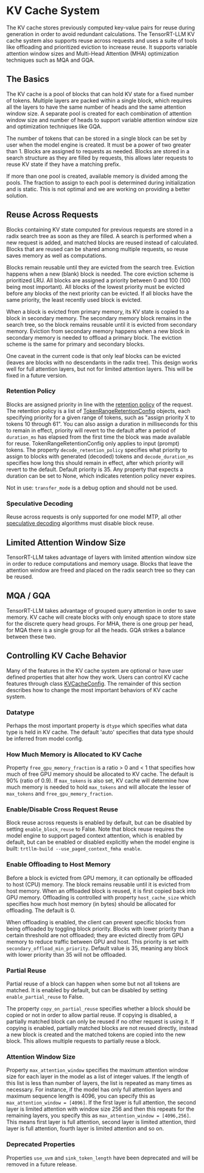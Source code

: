 # KV Cache System

The KV cache stores previously computed key-value pairs for reuse during generation in order to avoid redundant calculations. The TensorRT-LLM KV cache system also supports reuse across requests and uses a suite of tools like offloading and prioritized eviction to increase reuse. It supports variable attention window sizes and Multi-Head Attention (MHA) optimization techniques such as MQA and GQA.

## The Basics

The KV cache is a pool of blocks that can hold KV state for a fixed number of tokens. Multiple layers are packed within a single block, which requires all the layers to have the same number of heads and the same attention window size. A separate pool is created for each combination of attention window size and number of heads to support variable attention window size and optimization techniques like GQA.

The number of tokens that can be stored in a single block can be set by user when the model engine is created. It must be a power of two greater than 1. Blocks are assigned to requests as needed. Blocks are stored in a search structure as they are filled by requests, this allows later requests to reuse KV state if they have a matching prefix.

If more than one pool is created, available memory is divided among the pools. The fraction to assign to each pool is determined during initialization and is static. This is not optimal and we are working on providing a better solution.

## Reuse Across Requests

Blocks containing KV state computed for previous requests are stored in a radix search tree as soon as they are filled. A search is performed when a new request is added, and matched blocks are reused instead of calculated. Blocks that are reused can be shared among multiple requests, so reuse saves memory as well as computations.

Blocks remain reusable until they are evicted from the search tree. Eviction happens when a new (blank) block is needed. The core eviction scheme is prioritized LRU. All blocks are assigned a priority between 0 and 100 (100 being most important). All blocks of the lowest priority must be evicted before any blocks of the next priority can be evicted. If all blocks have the same priority, the least recently used block is evicted.

When a block is evicted from primary memory, its KV state is copied to a block in secondary memory. The secondary memory block remains in the search tree, so the block remains reusable until it is evicted from secondary memory. Eviction from secondary memory happens when a new block in secondary memory is needed to offload a primary block. The eviction scheme is the same for primary and secondary blocks.

One caveat in the current code is that only leaf blocks can be evicted (leaves are blocks with no descendants in the radix tree). This design works well for full attention layers, but not for limited attention layers. This will be fixed in a future version.

### Retention Policy

Blocks are assigned priority in line with the [retention policy](llm-api/reference.html#tensorrt_llm.llmapi.KvCacheRetentionConfig) of the request. The retention policy is a list of [TokenRangeRetentionConfig](llm-api/reference.html#tensorrt_llm.llmapi.KvCacheRetentionConfig.KvCacheRetentionConfig) objects, each specifying priority for a given range of tokens, such as "assign priority X to tokens 10 through 61". You can also assign a duration in milliseconds for this to remain in effect, priority will revert to the default after a period of ```duration_ms``` has elapsed from the first time the block was made available for reuse. TokenRangeRetentionConfig only applies to input (prompt) tokens. The property ```decode_retention_policy``` specifies what priority to assign to blocks with generated (decoded) tokens and ```decode_duration_ms``` specifies how long this should remain in effect, after which priority will revert to the default. Default priority is 35. Any property that expects a duration can be set to None, which indicates retention policy never expires.

Not in use: ```transfer_mode``` is a debug option and should not be used.

### Speculative Decoding

Reuse across requests is only supported for one model MTP, all other [speculative decoding](speculative-decoding.md) algorithms must disable block reuse.

## Limited Attention Window Size

TensorRT-LLM takes advantage of layers with limited attention window size in order to reduce computations and memory usage. Blocks that leave the attention window are freed and placed on the radix search tree so they can be reused.

## MQA / GQA

TensorRT-LLM takes advantage of grouped query attention in order to save memory. KV cache will create blocks with only enough space to store state for the discrete query head groups. For MHA, there is one group per head, for MQA there is a single group for all the heads. GQA strikes a balance between these two.

## Controlling KV Cache Behavior

Many of the features in the KV cache system are optional or have user defined properties that alter how they work. Users can control KV cache features through class [KVCacheConfig](llm-api/reference.html#tensorrt_llm.llmapi.KvCacheConfig). The remainder of this section describes how to change the most important behaviors of KV cache system.

### Datatype

Perhaps the most important property is ```dtype``` which specifies what data type is held in KV cache. The default 'auto' specifies that data type should be inferred from model config.

### How Much Memory is Allocated to KV Cache

Property ```free_gpu_memory_fraction``` is a ratio > 0 and < 1 that specifies how much of free GPU memory should be allocated to KV cache. The default is 90% (ratio of 0.9). If ```max_tokens``` is also set, KV cache will determine how much memory is needed to hold ```max_tokens``` and will allocate the lesser of ```max_tokens``` and ```free_gpu_memory_fraction```.

### Enable/Disable Cross Request Reuse

Block reuse across requests is enabled by default, but can be disabled by setting ```enable_block_reuse``` to False. Note that block reuse requires the model engine to support paged context attention, which is enabled by default, but can be enabled or disabled explicitly when the model engine is built: ```trtllm-build --use_paged_context_fmha enable```.

### Enable Offloading to Host Memory

Before a block is evicted from GPU memory, it can optionally be offloaded to host (CPU) memory. The block remains reusable until it is evicted from host memory. When an offloaded block is reused, it is first copied back into GPU memory. Offloading is controlled with property ```host_cache_size``` which specifies how much host memory (in bytes) should be allocated for offloading. The default is 0.

When offloading is enabled, the client can prevent specific blocks from being offloaded by toggling block priority. Blocks with lower priority than a certain threshold are not offloaded; they are evicted directly from GPU memory to reduce traffic between GPU and host. This priority is set with ```secondary_offload_min_priority```. Default value is 35, meaning any block with lower priority than 35 will not be offloaded.

### Partial Reuse

Partial reuse of a block can happen when some but not all tokens are matched. It is enabled by default, but can be disabled by setting ```enable_partial_reuse``` to False.

The property ```copy_on_partial_reuse``` specifies whether a block should be copied or not in order to allow partial reuse. If copying is disabled, a partially matched block can only be reused if no other request is using it. If copying is enabled, partially matched blocks are not reused directly, instead a new block is created and the matched tokens are copied into the new block. This allows multiple requests to partially reuse a block.

### Attention Window Size

Property ```max_attention_window``` specifies the maximum attention window size for each layer in the model as a list of integer values. If the length of this list is less than number of layers, the list is repeated as many times as necessary. For instance, if the model has only full attention layers and maximum sequence length is 4096, you can specify this as ```max_attention_window = [4096]```. If the first layer is full attention, the second layer is limited attention with window size 256 and then this repeats for the remaining layers, you specify this as ```max_attention_window = [4096,256]```. This means first layer is full attention, second layer is limited attention, third layer is full attention, fourth layer is limited attention and so on.

### Deprecated Properties

Properties ```use_uvm``` and ```sink_token_length``` have been deprecated and will be removed in a future release.
